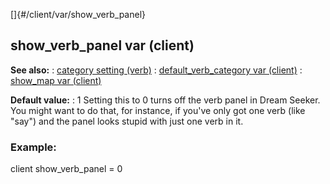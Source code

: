 []{#/client/var/show_verb_panel}
  ## show_verb_panel var (client)
  **See also:**
  :   [category setting (verb)](ref/verb/set/category)
  :   [default_verb_category var
      (client)](ref/client/var/default_verb_category)
  :   [show_map var (client)](ref/client/var/show_map)
  <!-- -->
  **Default value:**
  :   1
  Setting this to 0 turns off the verb panel in Dream Seeker. You might
  want to do that, for instance, if you\'ve only got one verb (like
  \"say\") and the panel looks stupid with just one verb in it.
  ### Example:
  client show_verb_panel = 0